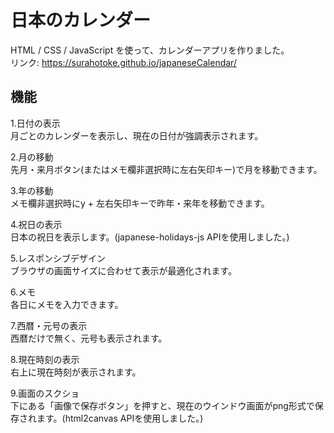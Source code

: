 # 日本のカレンダー
HTML / CSS / JavaScript を使って、カレンダーアプリを作りました。  
リンク: https://surahotoke.github.io/japaneseCalendar/
## 機能  
1.日付の表示  
月ごとのカレンダーを表示し、現在の日付が強調表示されます。

2.月の移動  
先月・来月ボタン(またはメモ欄非選択時に左右矢印キー)で月を移動できます。

3.年の移動  
メモ欄非選択時にy + 左右矢印キーで昨年・来年を移動できます。

4.祝日の表示  
日本の祝日を表示します。(japanese-holidays-js APIを使用しました。)

5.レスポンシブデザイン  
ブラウザの画面サイズに合わせて表示が最適化されます。

6.メモ  
各日にメモを入力できます。

7.西暦・元号の表示  
西暦だけで無く、元号も表示されます。

8.現在時刻の表示  
右上に現在時刻が表示されます。

9.画面のスクショ  
下にある「画像で保存ボタン」を押すと、現在のウインドウ画面がpng形式で保存されます。(html2canvas APIを使用しました。)
